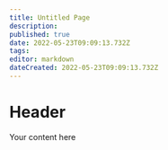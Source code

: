 ```yaml
---
title: Untitled Page
description: 
published: true
date: 2022-05-23T09:09:13.732Z
tags: 
editor: markdown
dateCreated: 2022-05-23T09:09:13.732Z
---
```


# Header
Your content here